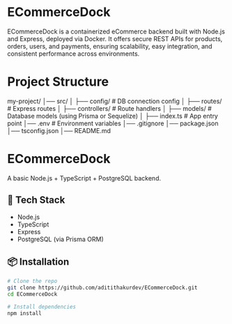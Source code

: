 # ECommerceDock
ECommerceDock is a containerized eCommerce backend built with Node.js and Express, deployed via Docker. It offers secure REST APIs for products, orders, users, and payments, ensuring scalability, easy integration, and consistent performance across environments.

# Project Structure
my-project/
│── src/
│   ├── config/         # DB connection config
│   ├── routes/         # Express routes
│   ├── controllers/    # Route handlers
│   ├── models/         # Database models (using Prisma or Sequelize)
│   ├── index.ts        # App entry point
│── .env                # Environment variables
│── .gitignore
│── package.json
│── tsconfig.json
│── README.md


# ECommerceDock

A basic Node.js + TypeScript + PostgreSQL backend.

## 🚀 Tech Stack
- Node.js
- TypeScript
- Express
- PostgreSQL (via Prisma ORM)

## 📦 Installation

```bash
# Clone the repo
git clone https://github.com/aditithakurdev/ECommerceDock.git
cd ECommerceDock

# Install dependencies
npm install
